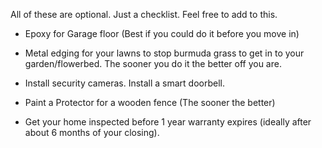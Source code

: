 All of these are optional. Just a checklist. Feel free to add to this.

  * Epoxy for Garage floor (Best if you could do it before you move in)

  * Metal edging for your lawns to stop burmuda grass to get in to your garden/flowerbed. The sooner you do it the better off you are.

  * Install security cameras. Install a smart doorbell.

  * Paint a Protector for a wooden fence (The sooner the better)

  * Get your home inspected before 1 year warranty expires (ideally after about 6 months of your closing).

